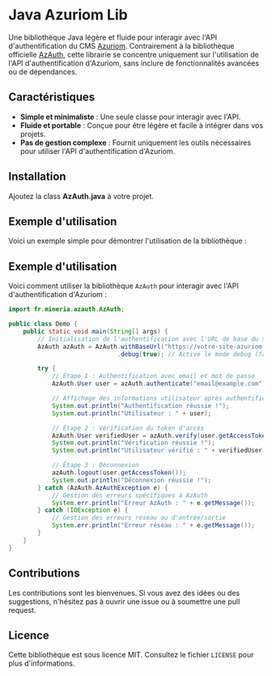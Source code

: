 # Java Azuriom Lib

Une bibliothèque Java légère et fluide pour interagir avec l'API d'authentification du CMS [Azuriom](https://azuriom.com/). Contrairement à la bibliothèque officielle [AzAuth](https://github.com/Azuriom/AzAuth), cette librairie se concentre uniquement sur l'utilisation de l'API d'authentification d'Azuriom, sans inclure de fonctionnalités avancées ou de dépendances.

## Caractéristiques

- **Simple et minimaliste** : Une seule classe pour interagir avec l'API.
- **Fluide et portable** : Conçue pour être légère et facile à intégrer dans vos projets.
- **Pas de gestion complexe** : Fournit uniquement les outils nécessaires pour utiliser l'API d'authentification d'Azuriom.

## Installation

Ajoutez la class **AzAuth.java** à votre projet.

## Exemple d'utilisation

Voici un exemple simple pour démontrer l'utilisation de la bibliothèque :

## Exemple d'utilisation

Voici comment utiliser la bibliothèque `AzAuth` pour interagir avec l'API d'authentification d'Azuriom :

```java
import fr.mineria.azauth.AzAuth;

public class Demo {
    public static void main(String[] args) {
        // Initialisation de l'authentification avec l'URL de base du site Azuriom
        AzAuth azAuth = AzAuth.withBaseUrl("https://votre-site-azuriom.com")
                              .debug(true); // Active le mode debug (facultatif)

        try {
            // Étape 1 : Authentification avec email et mot de passe
            AzAuth.User user = azAuth.authenticate("email@example.com", "votre-mot-de-passe");

            // Affichage des informations utilisateur après authentification
            System.out.println("Authentification réussie !");
            System.out.println("Utilisateur : " + user);

            // Étape 2 : Vérification du token d'accès
            AzAuth.User verifiedUser = azAuth.verify(user.getAccessToken());
            System.out.println("Vérification réussie !");
            System.out.println("Utilisateur vérifié : " + verifiedUser);

            // Étape 3 : Déconnexion
            azAuth.logout(user.getAccessToken());
            System.out.println("Déconnexion réussie !");
        } catch (AzAuth.AzAuthException e) {
            // Gestion des erreurs spécifiques à AzAuth
            System.err.println("Erreur AzAuth : " + e.getMessage());
        } catch (IOException e) {
            // Gestion des erreurs réseau ou d'entrée/sortie
            System.err.println("Erreur réseau : " + e.getMessage());
        }
    }
}
```

## Contributions

Les contributions sont les bienvenues. Si vous avez des idées ou des suggestions, n'hésitez pas à ouvrir une issue ou à soumettre une pull request.

## Licence

Cette bibliothèque est sous licence MIT. Consultez le fichier `LICENSE` pour plus d'informations.
